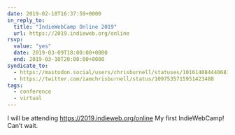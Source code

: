 ```yaml
---
date: 2019-02-18T16:37:59+0000
in_reply_to:
  title: "IndieWebCamp Online 2019"
  url: https://2019.indieweb.org/online
rsvp:
  value: "yes"
  date: 2019-03-09T18:00:00+0000
  end: 2019-03-10T20:00:00+0000
syndicate_to:
  - https://mastodon.social/users/chrisburnell/statuses/101614084440681519
  - https://twitter.com/iamchrisburnell/status/1097535715951423488
tags:
  - conference
  - virtual
---
```


I will be attending <a href="https://2019.indieweb.org/online" rel="external">https://2019.indieweb.org/online</a> My first IndieWebCamp! Can’t wait.
